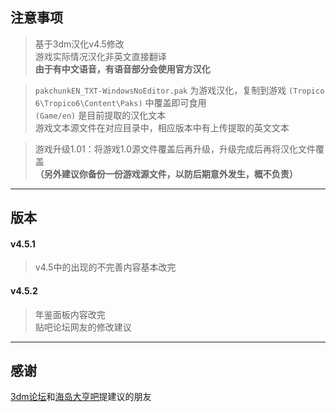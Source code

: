 ## 注意事项

> 基于3dm汉化v4.5修改  
> 游戏实际情况汉化非英文直接翻译  
> **由于有中文语音，有语音部分会使用官方汉化**  

> `pakchunkEN_TXT-WindowsNoEditor.pak` 为游戏汉化，复制到游戏 `(Tropico 6\Tropico6\Content\Paks)` 中覆盖即可食用  
> `(Game/en)` 是目前提取的汉化文本  
> 游戏文本源文件在对应目录中，相应版本中有上传提取的英文文本  

> 游戏升级1.01：将游戏1.0源文件覆盖后再升级，升级完成后再将汉化文件覆盖  
> **（另外建议你备份一份游戏源文件，以防后期意外发生，概不负责）**  

***

## 版本

#### v4.5.1  
> v4.5中的出现的不完善内容基本改完

#### v4.5.2

> 年鉴面板内容改完  
> 贴吧论坛网友的修改建议

***

## 感谢

[3dm论坛](http://bbs.3dmgame.com/thread-5870339-1-1.html)和[海岛大亨吧](https://tieba.baidu.com/p/6090367810)提建议的朋友


